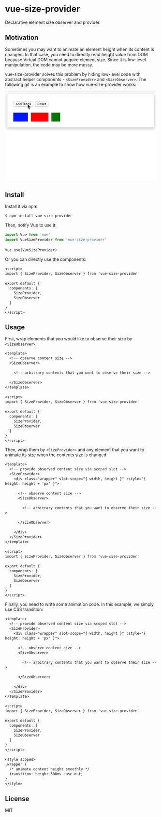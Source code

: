# vue-size-provider

Declarative element size observer and provider.

## Motivation

Sometimes you may want to animate an element height when its content is changed. In that case, you need to directly read height value from DOM because Virtual DOM cannot acquire element size. Since it is low-level manipulation, the code may be more messy.

vue-size-provider solves this problem by hiding low-level code with abstract helper components - `<SizeProvider>` and `<SizeObserver>`. The following gif is an example to show how vue-size-provider works:

![Simple demo of vue-size-provider](vue-size-provider.gif)

## Install

Install it via npm:

```sh
$ npm install vue-size-provider
```

Then, notify Vue to use it:

```js
import Vue from 'vue'
import VueSizeProvider from 'vue-size-provider'

Vue.use(VueSizeProvider)
```

Or you can directly use the components:

```vue
<script>
import { SizeProvider, SizeObserver } from 'vue-size-provider'

export default {
  components: {
    SizeProvider,
    SizeObserver
  }
}
</script>
```

## Usage

First, wrap elements that you would like to observe their size by `<SizeObserver>`.

```vue
<template>
  <!-- observe content size -->
  <SizeObserver>

    <!-- arbitrary contents that you want to observe their size -->

  </SizeObserver>
</template>

<script>
import { SizeProvider, SizeObserver } from 'vue-size-provider'

export default {
  components: {
    SizeProvider,
    SizeObserver
  }
}
</script>
```

Then, wrap them by `<SizeProvider>` and any element that you want to animate its size when the contents size is changed.

```vue
<template>
  <!-- provide observed content size via scoped slot -->
  <SizeProvider>
    <div class="wrapper" slot-scope="{ width, height }" :style="{ height: height + 'px' }">

      <!-- observe content size -->
      <SizeObserver>

        <!-- arbitrary contents that you want to observe their size -->

      </SizeObserver>

    </div>
  </SizeProvider>
</template>

<script>
import { SizeProvider, SizeObserver } from 'vue-size-provider'

export default {
  components: {
    SizeProvider,
    SizeObserver
  }
}
</script>
```

Finally, you need to write some animation code. In this example, we simply use CSS transition:

```vue
<template>
  <!-- provide observed content size via scoped slot -->
  <SizeProvider>
    <div class="wrapper" slot-scope="{ width, height }" :style="{ height: height + 'px' }">

      <!-- observe content size -->
      <SizeObserver>

        <!-- arbitrary contents that you want to observe their size -->

      </SizeObserver>

    </div>
  </SizeProvider>
</template>

<script>
import { SizeProvider, SizeObserver } from 'vue-size-provider'

export default {
  components: {
    SizeProvider,
    SizeObserver
  }
}
</script>

<style scoped>
.wrapper {
  /* animate content height smoothly */
  transition: height 300ms ease-out;
}
</style>
```

## License

MIT
